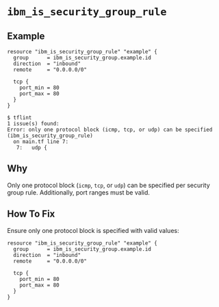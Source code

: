 # `ibm_is_security_group_rule`

## Example
```hcl
resource "ibm_is_security_group_rule" "example" {
  group      = ibm_is_security_group.example.id
  direction  = "inbound"
  remote     = "0.0.0.0/0"

  tcp {
    port_min = 80
    port_max = 80
  }
}
```

```console
$ tflint
1 issue(s) found:
Error: only one protocol block (icmp, tcp, or udp) can be specified (ibm_is_security_group_rule)
  on main.tf line 7:
   7:   udp {
```

## Why
Only one protocol block (`icmp`, `tcp`, or `udp`) can be specified per security group rule. Additionally, port ranges must be valid.

## How To Fix
Ensure only one protocol block is specified with valid values:
```hcl
resource "ibm_is_security_group_rule" "example" {
  group      = ibm_is_security_group.example.id
  direction  = "inbound"
  remote     = "0.0.0.0/0"

  tcp {
    port_min = 80
    port_max = 80
  }
}
```